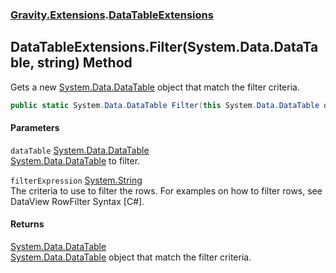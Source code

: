 ### [Gravity.Extensions](./Gravity-Extensions.md 'Gravity.Extensions').[DataTableExtensions](./Gravity-Extensions-DataTableExtensions.md 'Gravity.Extensions.DataTableExtensions')
## DataTableExtensions.Filter(System.Data.DataTable, string) Method
Gets a new [System.Data.DataTable](https://docs.microsoft.com/en-us/dotnet/api/System.Data.DataTable 'System.Data.DataTable') object that match the filter criteria.  
```csharp
public static System.Data.DataTable Filter(this System.Data.DataTable dataTable, string filterExpression);
```
#### Parameters
<a name='Gravity-Extensions-DataTableExtensions-Filter(System-Data-DataTable_string)-dataTable'></a>
`dataTable` [System.Data.DataTable](https://docs.microsoft.com/en-us/dotnet/api/System.Data.DataTable 'System.Data.DataTable')  
[System.Data.DataTable](https://docs.microsoft.com/en-us/dotnet/api/System.Data.DataTable 'System.Data.DataTable') to filter.  
  
<a name='Gravity-Extensions-DataTableExtensions-Filter(System-Data-DataTable_string)-filterExpression'></a>
`filterExpression` [System.String](https://docs.microsoft.com/en-us/dotnet/api/System.String 'System.String')  
The criteria to use to filter the rows. For examples on how to filter rows, see DataView RowFilter Syntax [C#].  
  
#### Returns
[System.Data.DataTable](https://docs.microsoft.com/en-us/dotnet/api/System.Data.DataTable 'System.Data.DataTable')  
[System.Data.DataTable](https://docs.microsoft.com/en-us/dotnet/api/System.Data.DataTable 'System.Data.DataTable') object that match the filter criteria.  
